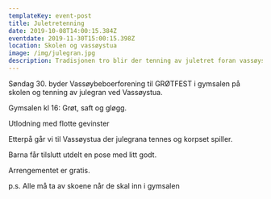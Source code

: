 ```yaml
---
templateKey: event-post
title: Juletretenning
date: 2019-10-08T14:00:15.384Z
eventdate: 2019-11-30T15:00:15.398Z
location: Skolen og vassøystua
image: /img/julegran.jpg
description: Tradisjonen tro blir der tenning av juletret foran vassøystua første adventssøndag.
---
```


Søndag 30. byder Vassøybeboerforening til GRØTFEST i gymsalen på skolen og tenning av julegran ved Vassøystua.

Gymsalen kl 16: Grøt, saft og gløgg.

Utlodning med flotte gevinster

Etterpå går vi til Vassøystua der julegrana tennes og korpset spiller.

Barna får tilslutt utdelt en pose med litt godt.

Arrengementet er gratis.

p.s. Alle må ta av skoene når de skal inn i gymsalen
